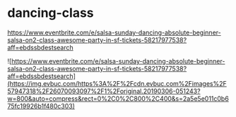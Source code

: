 # dancing-class

https://www.eventbrite.com/e/salsa-sunday-dancing-absolute-beginner-salsa-on2-class-awesome-party-in-sf-tickets-58217977538?aff=ebdssbdestsearch

![https://www.eventbrite.com/e/salsa-sunday-dancing-absolute-beginner-salsa-on2-class-awesome-party-in-sf-tickets-58217977538?aff=ebdssbdestsearch](https://img.evbuc.com/https%3A%2F%2Fcdn.evbuc.com%2Fimages%2F57947318%2F26070093097%2F1%2Foriginal.20190306-051243?w=800&auto=compress&rect=0%2C0%2C800%2C400&s=2a5e5e011c0b675fc19926b1f480c303)
